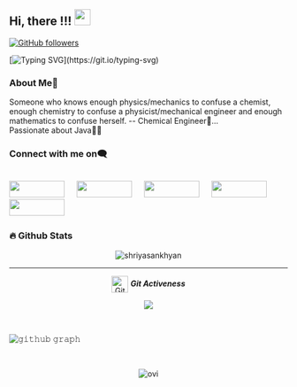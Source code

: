 ## Hi, there   !!!   <img src="https://github.com/TheDudeThatCode/TheDudeThatCode/blob/master/Assets/Hi.gif" width="29px">
[![GitHub followers](https://img.shields.io/github/followers/shriyasankhyan.svg?style=social&label=Followers)](https://github.com/shriyasankhyan?tab=followers)

[![Typing SVG](https://readme-typing-svg.herokuapp.com?font=Lobster&color=734f96&size=30&lines=I+am+Shriya;)](https://git.io/typing-svg)
 
 
### About Me🚀
  Someone who knows enough physics/mechanics to confuse a chemist, enough chemistry to confuse a physicist/mechanical engineer and enough mathematics to confuse herself. -- Chemical Engineer🧪... </br>
   Passionate about Java👩‍💻
 </br> 
 
 
### Connect with me on:left_speech_bubble:
</br>	
<a target="_blank" href="https://www.linkedin.com/in/shriya-sankhyan-6717151a9/"><img src="https://img.shields.io/badge/-LinkedIn-0077B5?style=for-the-badge&logo=Linkedin&logoColor=white" width = "100" height = "30"></img></a>
&emsp;
<a target="_blank" href="mailto:shriya0690@gmail.com"
><img src="https://img.shields.io/badge/-Gmail-D14836?style=for-the-badge&logo=Gmail&logoColor=white" width = "100" height = "30"></img></a>
&emsp;
<a target="_blank" href="https://www.instagram.com/shriyasankhyan/"><img src="https://img.shields.io/badge/-Instagram-E4405F?style=for-the-badge&logo=Instagram&logoColor=white" width = "100" height = "30"></img></a>
&emsp;
<a target="_blank" href="https://leetcode.com/shriyasankhyan/"><img src="https://img.shields.io/badge/-LeetCode-FFA116?style=for-the-badge&logo=LeetCode&logoColor=black" width = "100" height = "30" ></img></a>
&emsp;
<a target="_blank" href="https://twitter.com/shriya_sankhyan"
><img src="https://1000logos.net/wp-content/uploads/2017/06/Color-Twitter-Logo.jpg" width = "100" height = "30"></img></a>
&emsp;


### 🔥 Github Stats 
<p align="center"><img align="center" src="https://github-readme-stats.vercel.app/api?username=shriyasankhyan&theme=algolia" alt="shriyasankhyan"  />
</p>
<hr>
<p align="center">
 <img align="center" src="https://media.giphy.com/media/W5eoZHPpUx9sapR0eu/giphy.gif" width="30px" alt="Git"/>&nbsp;<i><b>Git Activeness</b></i>
</p>

<p align = "center">
<img align="center" src="https://github-readme-streak-stats.herokuapp.com/?user=shriyasankhyan&theme=algolia"/><br>
 </p>
 
<br>


![𝚐𝚒𝚝𝚑𝚞𝚋 𝚐𝚛𝚊𝚙𝚑](https://activity-graph.herokuapp.com/graph?username=shriyasankhyan&theme=algolia&hide_border=true&area=true)

<br>
<p align = "center"><img align="center" src="https://github-readme-stats.vercel.app/api/top-langs?username=shriyasankhyan&show_icons=true&locale=en&layout=compact&theme=algolia" alt="ovi" />
</p>

<br>



